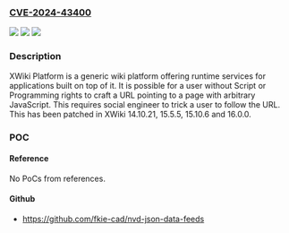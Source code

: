 ### [CVE-2024-43400](https://cve.mitre.org/cgi-bin/cvename.cgi?name=CVE-2024-43400)
![](https://img.shields.io/static/v1?label=Product&message=xwiki-platform&color=blue)
![](https://img.shields.io/static/v1?label=Version&message=%3D%20%3E%3D%2015.6-rc-1%2C%20%3C%2015.10.2%20&color=brighgreen)
![](https://img.shields.io/static/v1?label=Vulnerability&message=CWE-96%3A%20Improper%20Neutralization%20of%20Directives%20in%20Statically%20Saved%20Code%20('Static%20Code%20Injection')&color=brighgreen)

### Description

XWiki Platform is a generic wiki platform offering runtime services for applications built on top of it. It is possible for a user without Script or Programming rights to craft a URL pointing to a page with arbitrary JavaScript. This requires social engineer to trick a user to follow the URL. This has been patched in XWiki 14.10.21, 15.5.5, 15.10.6 and 16.0.0.

### POC

#### Reference
No PoCs from references.

#### Github
- https://github.com/fkie-cad/nvd-json-data-feeds

